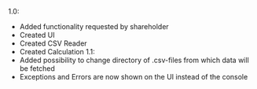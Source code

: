 1.0:
  - Added functionality requested by shareholder
  - Created UI
  - Created CSV Reader
  - Created Calculation
1.1:
  - Added possibility to change directory of .csv-files from which data will be fetched
  - Exceptions and Errors are now shown on the UI instead of the console
